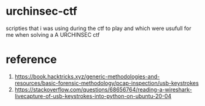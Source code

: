 # urchinsec-ctf
scripties that i was using during the ctf to play and which were usufull for me when solving a A URCHINSEC ctf 



# reference
1. https://book.hacktricks.xyz/generic-methodologies-and-resources/basic-forensic-methodology/pcap-inspection/usb-keystrokes
2. https://stackoverflow.com/questions/68656764/reading-a-wireshark-livecapture-of-usb-keystrokes-into-python-on-ubuntu-20-04
